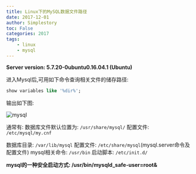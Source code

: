 ```yaml
---
title: Linux下的MySQL数据文件路径
date: 2017-12-01
author: Simplestory
toc: False
categories: 2017
tags:
    - linux
    - mysql
---
```


**Server version: 5.7.20-0ubuntu0.16.04.1 (Ubuntu)**

进入Mysql后,可用如下命令查询相关文件的储存路径:

```sql
show variables like '%dir%';
```

输出如下图:

![](https://simplestory-blog-img.oss-cn-guangzhou.aliyuncs.com/in_posts/20171201/mysql.png "mysql")

通常有:
数据库文件默认位置为: `/usr/share/mysql/`
配置文件: `/etc/mysql/my.cnf`

数据库目录: `/var/lib/mysql`
配置文件: `/etc/share/mysql`(mysql.server命令及配置文件)
mysql相关命令: `/usr/bin`
启动脚本: `/etc/init.d/`

**mysql的一种安全启动方式: /usr/bin/mysqld_safe-user=root&**
